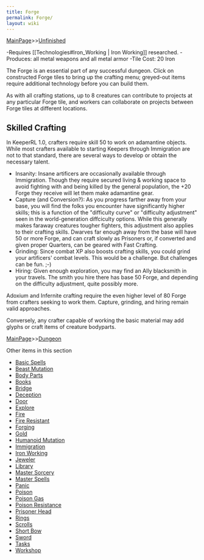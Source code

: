```yaml
---
title: Forge
permalink: Forge/
layout: wiki
---
```


[MainPage](/keeperrl_wiki/ "wikilink")>>[Unfinished](/keeperrl_wiki/Unfinished "wikilink")

-Requires [[Technologies#Iron_Working | Iron Working]] researched.
-Produces: all metal weapons and all metal armor
-Tile Cost: 20 Iron

The Forge is an essential part of any successful dungeon.  Click on constructed Forge tiles to bring up the crafting menu; greyed-out items require additional technology
before you can build them.

As with all crafting stations, up to 8 creatures can contribute to projects at any particular Forge tile, and workers can collaborate on projects
between Forge tiles at different locations.

Skilled Crafting
----------------
In KeeperRL 1.0, crafters require skill 50 to work on adamantine objects.  While most crafters available to starting Keepers through Immigration are not to that standard, there are several ways to develop or obtain the necessary talent.

  - Insanity: Insane artificers are occasionally available through Immigration.  Though they require secured living & working space to avoid fighting with and being killed by the general population, the +20 Forge they receive will let them make adamantine gear.
  - Capture (and Conversion?): As you progress farther away from your base, you will find the folks you encounter have significantly higher skills; this is a function of the "difficulty curve" or "difficulty adjustment" seen in the world-generation diffciculty options.  While this generally makes faraway creatures tougher fighters, this adjustment also applies to their crafting skills.  Dwarves far enough away from the base will have 50 or more Forge, and can craft slowly as Prisoners or, if converted and given proper Quarters, can be geared with Fast Crafting.
  - Grinding: Since combat XP also boosts crafting skills, you could grind your artificers' combat levels.  This would be a challenge.  But challenges can be fun.  ;-)
  - Hiring: Given enough exploration, you may find an Ally blacksmith in your travels.  The smith you hire there has base 50 Forge, and depending on the difficulty adjustment, quite possibly more.

Adoxium and Infernite crafting require the even higher level of 80 Forge from crafters seeking to work them.  Capture, grinding, and hiring remain valid approaches.

Conversely, any crafter capable of working the basic material may add glyphs or craft items of creature bodyparts.

[MainPage](/keeperrl_wiki/ "wikilink")>>[Dungeon](/keeperrl_wiki/Dungeon "wikilink")

Other items in this section
-    [Basic Spells](/keeperrl_wiki/Basic_Spells "wikilink")
-    [Beast Mutation](/keeperrl_wiki/Beast_Mutation "wikilink")
-    [Body Parts](/keeperrl_wiki/Body_Parts "wikilink")
-    [Books](/keeperrl_wiki/Books "wikilink")
-    [Bridge](/keeperrl_wiki/Bridge "wikilink")
-    [Deception](/keeperrl_wiki/Deception "wikilink")
-    [Door](/keeperrl_wiki/Door "wikilink")
-    [Explore](/keeperrl_wiki/Explore "wikilink")
-    [Fire](/keeperrl_wiki/Fire "wikilink")
-    [Fire Resistant](/keeperrl_wiki/Fire_Resistant "wikilink")
-    [Forging](/keeperrl_wiki/Forging "wikilink")
-    [Gold](/keeperrl_wiki/Gold "wikilink")
-    [Humanoid Mutation](/keeperrl_wiki/Humanoid_Mutation "wikilink")
-    [Immigration](/keeperrl_wiki/Immigration "wikilink")
-    [Iron Working](/keeperrl_wiki/Iron_Working "wikilink")
-    [Jeweler](/keeperrl_wiki/Jeweler "wikilink")
-    [Library](/keeperrl_wiki/Library "wikilink")
-    [Master Sorcery](/keeperrl_wiki/Master_Sorcery "wikilink")
-    [Master Spells](/keeperrl_wiki/Master_Spells "wikilink")
-    [Panic](/keeperrl_wiki/Panic "wikilink")
-    [Poison](/keeperrl_wiki/Poison "wikilink")
-    [Poison Gas](/keeperrl_wiki/Poison_Gas "wikilink")
-    [Poison Resistance](/keeperrl_wiki/Poison_Resistance "wikilink")
-    [Prisoner Head](/keeperrl_wiki/Prisoner_Head "wikilink")
-    [Rings](/keeperrl_wiki/Rings "wikilink")
-    [Scrolls](/keeperrl_wiki/Scrolls "wikilink")
-    [Short Bow](/keeperrl_wiki/Short_Bow "wikilink")
-    [Sword](/keeperrl_wiki/Sword "wikilink")
-    [Tasks](/keeperrl_wiki/Tasks "wikilink")
-    [Workshop](/keeperrl_wiki/Workshop "wikilink")
